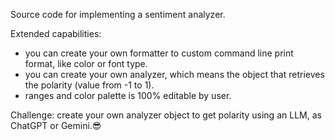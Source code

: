 Source code for implementing a sentiment analyzer.

Extended capabilities:

- you can create your own formatter to custom command line print format, like color or font type.
- you can create your own analyzer, which means the object that retrieves the polarity (value from -1 to 1).
- ranges and color palette is 100% editable by user.

Challenge:
create your own analyzer object to get polarity using an LLM, as ChatGPT or Gemini.😎